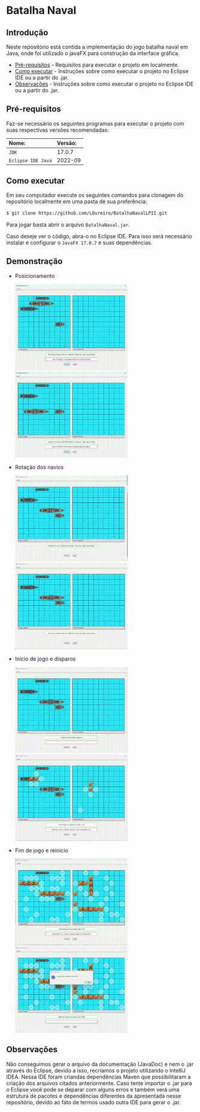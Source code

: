 # Batalha Naval

## Introdução 

Neste repositório está contida a implementação do jogo batalha naval em Java, onde foi utilizado o javaFX para construção da interface gráfica.

- [Pré-requisitos](#pré-requisitos) - Requisitos para executar o projeto em localmente.
- [Como executar](#como-executar) - Instruções sobre como executar o projeto no Eclipse IDE ou a partir do .jar.
- [Observações](#observacões) - Instruções sobre como executar o projeto no Eclipse IDE ou a partir do .jar.


## Pré-requisitos

Faz-se necessário os seguintes programas para executar o projeto com suas respectivas versões recomendadas:

| Nome: | Versão:  |    
| :---------- | :------------- |
|`JDK` 	| 17.0.7 |
|`Eclipse IDE Java`| 2022-09 |


## Como executar

Em seu computador execute os seguintes comandos para clonagem do repositório localmente em uma pasta de sua preferência:

``` bash
$ git clone https://github.com/L0ureiro/BatalhaNavalLPII.git
```

Para jogar basta abrir o arquivo `BatalhaNaval.jar`.

Caso deseje ver o código, abra-o no Eclipse IDE. Para isso será necessário instalar e configurar o `JavaFX 17.0.7` e suas dependências.

## Demonstração
 - Posicionamento

    <img src="assets\gif\PosNavio1.gif" width="300" >
    <img src="assets\gif\PosNavio2.gif" width="300" >

- Rotação dos navios

    <img src="assets\gif\RotaNavio1.gif" width="300" >
    <img src="assets\gif\RotaNavio2-1.gif" width="300" >

- Inicio de jogo e disparos

    <img src="assets\gif\Disparos1.gif" width="300" >
    <img src="assets\gif\Disparos2.gif" width="300" >

- Fim de jogo e reinicio 

    <img src="assets\gif\FimDeJogo.gif" width="300" > 
    <img src="assets\gif\JogarNovamente.gif" width="300" >   

## Observações

Não conseguimos gerar o arquivo da documentação (JavaDoc) e nem o .jar através do Eclipse, devido a isso, recriamos o projeto 
utilizando o IntelliJ IDEA. Nessa IDE foram criandas dependências Maven que possibilitaram a criação dos arquivos citados anteriormente.
Caso tente importar o .jar para o Eclipse você pode se deparar com alguns erros e também verá uma estrutura de pacotes e dependências 
diferentes da apresentada nesse repositório, devido ao fato de termos usado outra IDE para gerar o .jar.
